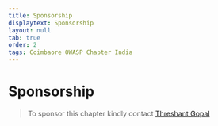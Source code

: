 ```yaml
---
title: Sponsorship
displaytext: Sponsorship
layout: null
tab: true
order: 2
tags: Coimbaore OWASP Chapter India
---
```


# Sponsorship
> To sponsor this chapter kindly contact [Threshant Gopal](mailto:threshant@owasp.org)
